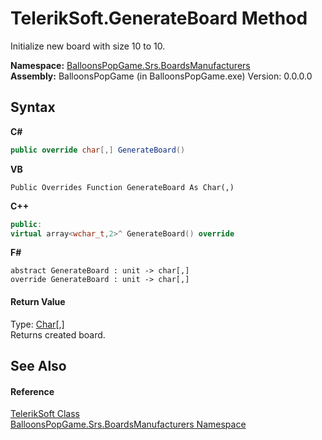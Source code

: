 # TelerikSoft.GenerateBoard Method 
 

Initialize new board with size 10 to 10.

**Namespace:**&nbsp;<a href="3bd603ba-9145-41ae-e13f-f7c86f71114f">BalloonsPopGame.Srs.BoardsManufacturers</a><br />**Assembly:**&nbsp;BalloonsPopGame (in BalloonsPopGame.exe) Version: 0.0.0.0

## Syntax

**C#**<br />
``` C#
public override char[,] GenerateBoard()
```

**VB**<br />
``` VB
Public Overrides Function GenerateBoard As Char(,)
```

**C++**<br />
``` C++
public:
virtual array<wchar_t,2>^ GenerateBoard() override
```

**F#**<br />
``` F#
abstract GenerateBoard : unit -> char[,] 
override GenerateBoard : unit -> char[,] 
```


#### Return Value
Type: <a href="http://msdn2.microsoft.com/en-us/library/k493b04s" target="_blank">Char</a>[,]<br />Returns created board.

## See Also


#### Reference
<a href="71370177-4b04-cf15-e963-b4405dfb8a9f">TelerikSoft Class</a><br /><a href="3bd603ba-9145-41ae-e13f-f7c86f71114f">BalloonsPopGame.Srs.BoardsManufacturers Namespace</a><br />